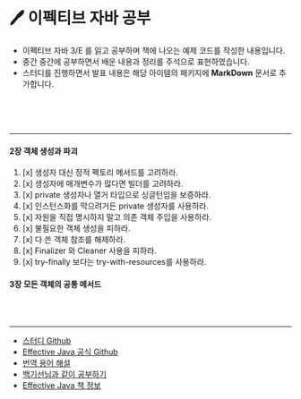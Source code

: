 # 🖊 이펙티브 자바 공부
 - 이펙티브 자바 3/E 를 읽고 공부하며 책에 나오는 예제 코드를 작성한 내용입니다.
 - 중간 중간에 공부하면서 배운 내용과 정리를 주석으로 표현하였습니다.
 - 스터디를 진행하면서  발표 내용은 해당 아이템의 패키지에 __MarkDown__ 문서로 추가합니다.

<br>
<br>
<br>

---
#### 2장 객체 생성과 파괴
1. [x] 생성자 대신 정적 펙토리 메서드를 고려하라.  
1. [x] 생성자에 매개변수가 많다면 빌더를 고려하라.  
1. [x] private 생성자나 열거 타입으로 싱글턴임을 보증하라.  
1. [x] 인스턴스화를 막으려거든 private 생성자를 사용하라.  
1. [x] 자원을 직접 명시하지 말고 의존 객체 주입을 사용하라.
1. [x] 불필요한 객체 생성을 피하라.
1. [x] 다 쓴 객체 참조를 해제하라.
1. [x] Finalizer 와 Cleaner 사용을 피하라.
1. [x] try-finally 보다는 try-with-resources를 사용하라.

#### 3장 모든 객체의 공통 메서드

<br>
<br>

---

 - [스터디 Github](https://github.com/Blog-Posting/book-effective-java)  
 - [Effective Java 공식 Github](https://github.com/WegraLee/effective-java-3e-source-code)  
 - [번역 용어 해설](https://github.com/WegraLee/effective-java-3e-source-code)
 - [백기선님과 같이 공부하기](http://bit.ly/2Lu4BGi)
 - [Effective Java 책 정보](https://www.aladin.co.kr/shop/wproduct.aspx?ItemId=171196410)